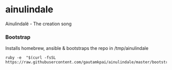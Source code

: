# ainulindale
Ainulindalë - The creation song

### Bootstrap
Installs homebrew, ansible & bootstraps the repo in /tmp/ainulindale

```
ruby -e  "$(curl -fsSL https://raw.githubusercontent.com/gautamkpai/ainulindale/master/bootstrap)"
```
